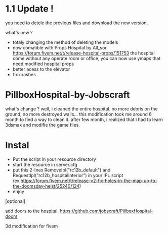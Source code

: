 # 1.1 Update !

you need to detele the previous files and download the new version.

what's new ?
- totaly changing the method of deleting the models
- now comatible with Props Hospital by All_sor https://forum.fivem.net/t/release-hospital-props/151753 
the hospital come without any operate room or office, you can now use ymaps that need modified hospital props 
- better acess to the elevator
- fix crashes

# PillboxHospital-by-Jobscraft

what's change ?  well, i cleaned the entire hospital. no more debris on the ground, no more destroyed walls... this modification took me around 6 month to find a way to clean it. after few month, i realized that i had to learn 3dsmax and modifie the game files.





# Instal

- Put the script in your resource directory
- start the resource in server.cfg
- put this 2 lines 		RemoveIpl("rc12b_default")
		and RequestIpl("rc12b_hospitalinterior")    in your IPL script      (ex:https://forum.fivem.net/t/release-v2-fix-holes-in-the-map-up-to-the-doomsday-heist/25240/124)
- enjoy

[optional]

add doors to the hospital.
https://github.com/jobscraft/PillboxHospital-doors

 

 3d modification for fivem

